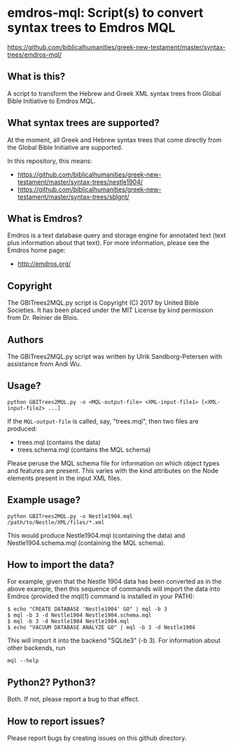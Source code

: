 # emdros-mql: Script(s) to convert syntax trees to Emdros MQL

https://github.com/biblicalhumanities/greek-new-testament/master/syntax-trees/emdros-mql/

## What is this?

A script to transform the Hebrew and Greek XML syntax trees from
Global Bible Initiative to Emdros MQL.

## What syntax trees are supported?

At the moment, all Greek and Hebrew syntax trees that come directly
from the Global Bible Initiative are supported.

In this repository, this means:

- https://github.com/biblicalhumanities/greek-new-testament/master/syntax-trees/nestle1904/
- https://github.com/biblicalhumanities/greek-new-testament/master/syntax-trees/sblgnt/

## What is Emdros?

Emdros is a text database query and storage engine for annotated text
(text plus information about that text).  For more information, please
see the Emdros home page:

- http://emdros.org/

## Copyright

The GBITrees2MQL.py script is Copyright (C) 2017 by United Bible
Societies.  It has been placed under the MIT License by kind
permission from Dr. Reinier de Blois.

## Authors

The GBITrees2MQL.py script was written by Ulrik Sandborg-Petersen with
assistance from Andi Wu.

## Usage?

```
python GBITrees2MQL.py -o <MQL-output-file> <XML-input-file1> [<XML-input-file2> ...]
```

If the `MQL-output-file` is called, say, "trees.mql", then two files are
produced:

- trees.mql (contains the data)
- trees.schema.mql (contains the MQL schema)

Please  peruse the  MQL schema  file for  information on  which object
types and features are present.   This varies with the kind attributes
on the Node elements present in the input XML files.

## Example usage?

```
python GBITrees2MQL.py -o Nestle1904.mql /path/to/Nestle/XML/files/*.xml
```

This would produce Nestle1904.mql (containing the data) and
Nestle1904.schema.mql (containing the MQL schema).

## How to import the data?

For example, given that the Nestle 1904 data has been converted as in
the above example, then this sequence of commands will import the data
into Emdros (provided the mql(1) command is installed in your PATH):

```
$ echo "CREATE DATABASE 'Nestle1904' GO" | mql -b 3
$ mql -b 3 -d Nestle1904 Nestle1904.schema.mql
$ mql -b 3 -d Nestle1904 Nestle1904.mql
$ echo "VACUUM DATABASE ANALYZE GO" | mql -b 3 -d Nestle1904
```

This will import it into the backend "SQLite3" (-b 3).  For
information about other backends, run

```
mql --help
```


## Python2? Python3?

Both.  If not, please report a bug to that effect.


## How to report issues?

Please report bugs by creating issues on this github directory.

